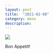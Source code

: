 ```yaml
---
layout: post
title:  "2021-02-08"
category: menu
description: 
---
```



![]({{site.baseurl}}/assets/menu/2021-02-08.png)

Bon Appetit!

